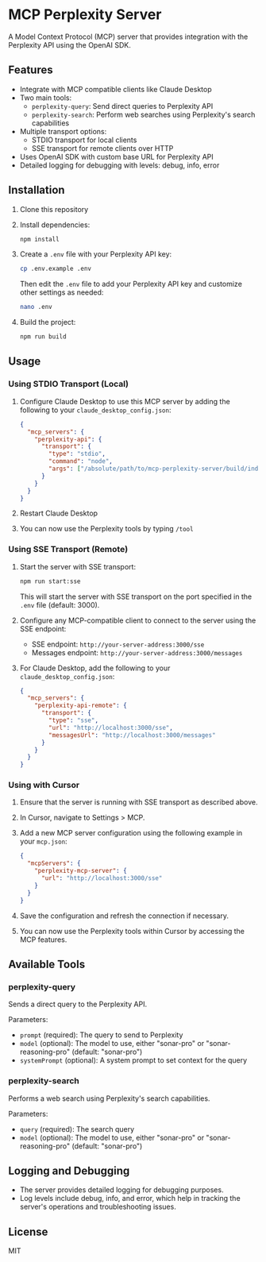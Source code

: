 # MCP Perplexity Server

A Model Context Protocol (MCP) server that provides integration with the Perplexity API using the OpenAI SDK.

## Features

- Integrate with MCP compatible clients like Claude Desktop
- Two main tools:
  - `perplexity-query`: Send direct queries to Perplexity API
  - `perplexity-search`: Perform web searches using Perplexity's search capabilities
- Multiple transport options:
  - STDIO transport for local clients
  - SSE transport for remote clients over HTTP
- Uses OpenAI SDK with custom base URL for Perplexity API
- Detailed logging for debugging with levels: debug, info, error

## Installation

1. Clone this repository
2. Install dependencies:

   ```bash
   npm install
   ```

3. Create a `.env` file with your Perplexity API key:

   ```bash
   cp .env.example .env
   ```

   Then edit the `.env` file to add your Perplexity API key and customize other settings as needed:

   ```bash
   nano .env
   ```

4. Build the project:

   ```bash
   npm run build
   ```

## Usage

### Using STDIO Transport (Local)

1. Configure Claude Desktop to use this MCP server by adding the following to your `claude_desktop_config.json`:

   ```json
   {
     "mcp_servers": {
       "perplexity-api": {
         "transport": {
           "type": "stdio",
           "command": "node",
           "args": ["/absolute/path/to/mcp-perplexity-server/build/index.js"]
         }
       }
     }
   }
   ```

2. Restart Claude Desktop

3. You can now use the Perplexity tools by typing `/tool`

### Using SSE Transport (Remote)

1. Start the server with SSE transport:

   ```bash
   npm run start:sse
   ```

   This will start the server with SSE transport on the port specified in the `.env` file (default: 3000).

2. Configure any MCP-compatible client to connect to the server using the SSE endpoint:
   - SSE endpoint: `http://your-server-address:3000/sse`
   - Messages endpoint: `http://your-server-address:3000/messages`

3. For Claude Desktop, add the following to your `claude_desktop_config.json`:

   ```json
   {
     "mcp_servers": {
       "perplexity-api-remote": {
         "transport": {
           "type": "sse",
           "url": "http://localhost:3000/sse",
           "messagesUrl": "http://localhost:3000/messages"
         }
       }
     }
   }
   ```

### Using with Cursor

1. Ensure that the server is running with SSE transport as described above.

2. In Cursor, navigate to Settings > MCP.

3. Add a new MCP server configuration using the following example in your `mcp.json`:

   ```json
   {
     "mcpServers": {
       "perplexity-mcp-server": {
         "url": "http://localhost:3000/sse"
       }
     }
   }
   ```

4. Save the configuration and refresh the connection if necessary.

5. You can now use the Perplexity tools within Cursor by accessing the MCP features.

## Available Tools

### perplexity-query

Sends a direct query to the Perplexity API.

Parameters:

- `prompt` (required): The query to send to Perplexity
- `model` (optional): The model to use, either "sonar-pro" or "sonar-reasoning-pro" (default: "sonar-pro")
- `systemPrompt` (optional): A system prompt to set context for the query

### perplexity-search

Performs a web search using Perplexity's search capabilities.

Parameters:

- `query` (required): The search query
- `model` (optional): The model to use, either "sonar-pro" or "sonar-reasoning-pro" (default: "sonar-pro")

## Logging and Debugging

- The server provides detailed logging for debugging purposes.
- Log levels include debug, info, and error, which help in tracking the server's operations and troubleshooting issues.

## License

MIT
